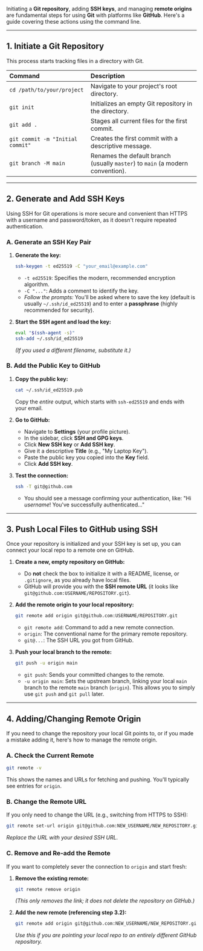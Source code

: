 Initiating a **Git repository**, adding **SSH keys**, and managing **remote origins** are fundamental steps for using **Git** with platforms like **GitHub**. Here's a guide covering these actions using the command line.

-----

## 1\. Initiate a Git Repository

This process starts tracking files in a directory with Git.

| Command | Description |
| :--- | :--- |
| `cd /path/to/your/project` | Navigate to your project's root directory. |
| `git init` | Initializes an empty Git repository in the directory. |
| `git add .` | Stages all current files for the first commit. |
| `git commit -m "Initial commit"` | Creates the first commit with a descriptive message. |
| `git branch -M main` | Renames the default branch (usually `master`) to `main` (a modern convention). |

-----

## 2\. Generate and Add SSH Keys

Using SSH for Git operations is more secure and convenient than HTTPS with a username and password/token, as it doesn't require repeated authentication.

### A. Generate an SSH Key Pair

1.  **Generate the key:**

    ```bash
    ssh-keygen -t ed25519 -C "your_email@example.com"
    ```

      * `-t ed25519`: Specifies the modern, recommended encryption algorithm.
      * `-C "..."`: Adds a comment to identify the key.
      * *Follow the prompts:* You'll be asked where to save the key (default is usually `~/.ssh/id_ed25519`) and to enter a **passphrase** (highly recommended for security).

2.  **Start the SSH agent and load the key:**

    ```bash
    eval "$(ssh-agent -s)"
    ssh-add ~/.ssh/id_ed25519
    ```

    *(If you used a different filename, substitute it.)*

### B. Add the Public Key to GitHub

1.  **Copy the public key:**

    ```bash
    cat ~/.ssh/id_ed25519.pub
    ```

    Copy the *entire* output, which starts with `ssh-ed25519` and ends with your email.

2.  **Go to GitHub:**

      * Navigate to **Settings** (your profile picture).
      * In the sidebar, click **SSH and GPG keys**.
      * Click **New SSH key** or **Add SSH key**.
      * Give it a descriptive **Title** (e.g., "My Laptop Key").
      * Paste the public key you copied into the **Key** field.
      * Click **Add SSH key**.

3.  **Test the connection:**

    ```bash
    ssh -T git@github.com
    ```

      * You should see a message confirming your authentication, like: "Hi *username*\! You've successfully authenticated..."

-----

## 3\. Push Local Files to GitHub using SSH

Once your repository is initialized and your SSH key is set up, you can connect your local repo to a remote one on GitHub.

1.  **Create a new, empty repository on GitHub:**

      * Do **not** check the box to initialize it with a README, license, or `.gitignore`, as you already have local files.
      * GitHub will provide you with the **SSH remote URL** (it looks like `git@github.com:USERNAME/REPOSITORY.git`).

2.  **Add the remote origin to your local repository:**

    ```bash
    git remote add origin git@github.com:USERNAME/REPOSITORY.git
    ```

      * `git remote add`: Command to add a new remote connection.
      * `origin`: The conventional name for the primary remote repository.
      * `git@...`: The SSH URL you got from GitHub.

3.  **Push your local branch to the remote:**

    ```bash
    git push -u origin main
    ```

      * `git push`: Sends your committed changes to the remote.
      * `-u origin main`: Sets the upstream branch, linking your local `main` branch to the remote `main` branch (`origin`). This allows you to simply use `git push` and `git pull` later.

-----

## 4\. Adding/Changing Remote Origin

If you need to change the repository your local Git points to, or if you made a mistake adding it, here's how to manage the remote origin.

### A. Check the Current Remote

```bash
git remote -v
```

This shows the names and URLs for fetching and pushing. You'll typically see entries for `origin`.

### B. Change the Remote URL

If you only need to change the URL (e.g., switching from HTTPS to SSH):

```bash
git remote set-url origin git@github.com:NEW_USERNAME/NEW_REPOSITORY.git
```

*Replace the URL with your desired SSH URL.*

### C. Remove and Re-add the Remote

If you want to completely sever the connection to `origin` and start fresh:

1.  **Remove the existing remote:**

    ```bash
    git remote remove origin
    ```

    *(This only removes the link; it does not delete the repository on GitHub.)*

2.  **Add the new remote (referencing step 3.2):**

    ```bash
    git remote add origin git@github.com:NEW_USERNAME/NEW_REPOSITORY.git
    ```

    *Use this if you are pointing your local repo to an entirely different GitHub repository.*